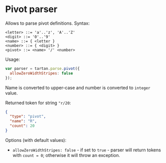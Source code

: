 # Pivot parser

Allows to parse pivot definitions. Syntax:
```bnf
<letter> ::= 'a'..'z', 'A'..'Z'
<digit> ::= '0'..'9'
<name> ::= { <letter }
<number> ::= { <digit> }
<pivot> ::= <name> '/' <number> 
```

Usage: 
```javascript
var parser = tartan.parse.pivot({
  allowZeroWidthStripes: false
});
```

Name is converted to upper-case and number is converted
to `integer` value.

Returned token for string `"r/20`:
```json
{
  "type": "pivot",
  "name": "R",
  "count": 20
}
```

Options (with default values):
* `allowZeroWidthStripes: false` - if set to `true` - parser will return
tokens with `count = 0`; otherwise it will throw an exception.